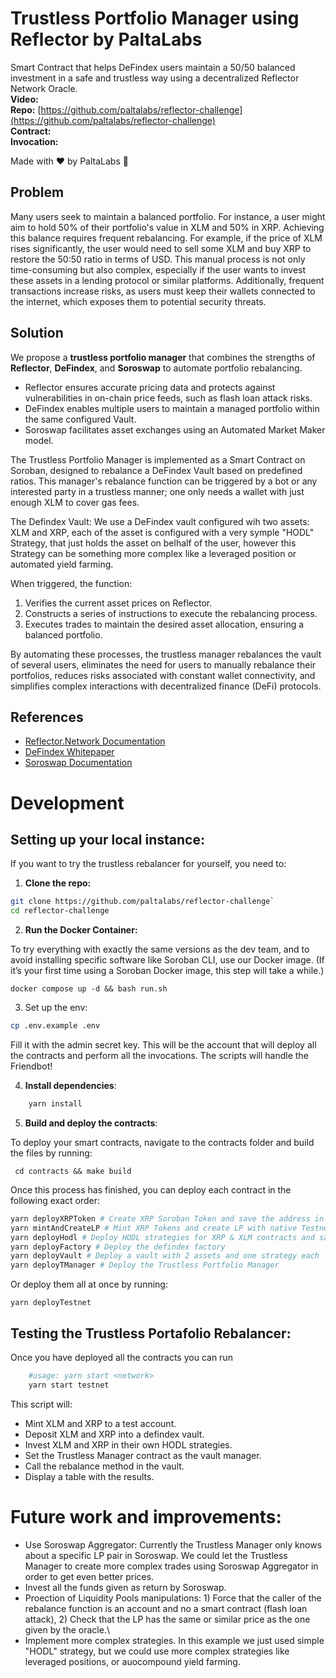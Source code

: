 # Trustless Portfolio Manager using Reflector by PaltaLabs

Smart Contract that helps DeFindex users maintain a 50/50 balanced investment in a safe and trustless way using a decentralized Reflector Network Oracle.  
**Video:**  
**Repo:** [https://github.com/paltalabs/reflector-challenge](https://github.com/paltalabs/reflector-challenge)  
**Contract:**  
**Invocation:**  

Made with ♥️ by PaltaLabs 🥑 

## Problem

Many users seek to maintain a balanced portfolio. For instance, a user might aim to hold 50% of their portfolio's value in XLM and 50% in XRP. Achieving this balance requires frequent rebalancing. For example, if the price of XLM rises significantly, the user would need to sell some XLM and buy XRP to restore the 50:50 ratio in terms of USD. This manual process is not only time-consuming but also complex, especially if the user wants to invest these assets in a lending protocol or similar platforms. Additionally, frequent transactions increase risks, as users must keep their wallets connected to the internet, which exposes them to potential security threats.

## Solution

We propose a **trustless portfolio manager** that combines the strengths of **Reflector**, **DeFindex**, and **Soroswap** to automate portfolio rebalancing.

- Reflector ensures accurate pricing data and protects against vulnerabilities in on-chain price feeds, such as flash loan attack risks.
- DeFindex enables multiple users to maintain a managed portfolio within the same configured Vault.
- Soroswap facilitates asset exchanges using an Automated Market Maker model.

The Trustless Portfolio Manager is implemented as a Smart Contract on Soroban, designed to rebalance a DeFindex Vault based on predefined ratios. This manager's rebalance function can be triggered by a bot or any interested party in a trustless manner; one only needs a wallet with just enough XLM to cover gas fees.

The Defindex Vault: We use a DeFindex vault configured wih two assets: XLM and XRP, each of the asset is configured with a very symple "HODL" Strategy, that just holds the asset on belhalf of the user, however this Strategy can be something more complex like a leveraged position or automated yield farming.

When triggered, the function:
1. Verifies the current asset prices on Reflector.  
2. Constructs a series of instructions to execute the rebalancing process.  
3. Executes trades to maintain the desired asset allocation, ensuring a balanced portfolio.

By automating these processes, the trustless manager rebalances the vault of several users, eliminates the need for users to manually rebalance their portfolios, reduces risks associated with constant wallet connectivity, and simplifies complex interactions with decentralized finance (DeFi) protocols.

## References

- [Reflector.Network Documentation](https://reflector.network/docs)  
- [DeFindex Whitepaper](https://docs.defindex.io/whitepaper/10-whitepaper/01-introduction)  
- [Soroswap Documentation](https://docs.soroswap.finance/)  



# Development

## Setting up your local instance:
If you want to try the trustless rebalancer for yourself, you need to:

1. **Clone the repo:**
```bash
git clone https://github.com/paltalabs/reflector-challenge`
cd reflector-challenge
```
2. **Run the Docker Container:**

To try everything with exactly the same versions as the dev team, and to avoid installing specific software like Soroban CLI, use our Docker image. (If it’s your first time using a Soroban Docker image, this step will take a while.)

    docker compose up -d && bash run.sh

3. Set up the env:

```bash
cp .env.example .env
```

Fill it with the admin secret key. This will be the account that will deploy all the contracts and perform all the invocations. The scripts will handle the Friendbot!

4. **Install dependencies**:
```bash
    yarn install
```
5. **Build and deploy the contracts**:

To deploy your smart contracts, navigate to the contracts folder and build the files by running:

     cd contracts && make build

Once this process has finished, you can deploy each contract in the following exact order:

 ``` bash
yarn deployXRPToken # Create XRP Soroban Token and save the address in the .soroban folder
yarn mintAndCreateLP # Mint XRP Tokens and create LP with native Testnet XLM in Soroswap
yarn deployHodl # Deploy HODL strategies for XRP & XLM contracts and save the address in the .soroban folder
yarn deployFactory # Deploy the defindex factory
yarn deployVault # Deploy a vault with 2 assets and one strategy each
yarn deployTManager # Deploy the Trustless Portfolio Manager
 ```

Or deploy them all at once by running:

    yarn deployTestnet

## Testing the Trustless Portafolio Rebalancer:
Once you have deployed all the contracts you can run
``` bash
    #usage: yarn start <network>
    yarn start testnet
```
This script will:
    
- Mint XLM and XRP to a test account.
- Deposit XLM and XRP into a defindex vault.
- Invest XLM and XRP in their own HODL strategies.
- Set the Trustless Manager contract as the vault manager.
- Call the rebalance method in the vault.
- Display a table with the results.


# Future work and improvements:
- Use Soroswap Aggregator: Currently the Trustless Manager only knows about a specific LP pair in Soroswap. We could let the Trustless Manager to create more complex trades using Soroswap Aggregator in order to get even better prices.
- Invest all the funds given as return by Soroswap.
- Proection of Liquidity Pools manipulations: 1) Force that the caller of the rebalance function is an account and no a smart contract (flash loan attack), 2) Check that the LP has the same or similar price as the one given by the oracle.\
- Implement more complex strategies. In this example we just used simple "HODL" strategy, but we could use more complex strategies like leveraged positions, or auocompound yield farming.